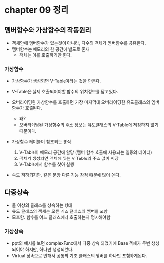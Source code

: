 # chapter 09 정리

## 멤버함수와 가상함수의 작동원리

- 객체안에 멤버함수가 있는것이 아니라, 다수의 객체가 멤버함수를 공유한다.
- 멤버함수는 메모리의 한 공간에 별도로 존재
  - 객체는 이를 호출하기만 한다.

### 가상함수

- 가상함수가 생성되면 V-Table이라는 것을 만든다.
- V-Table은 실제 호출되어야할 함수의 위치정보를 담고있다.

- 오버라이딩된 가상함수를 호출하면 가장 마지막에 오버라이딩한 유도클래스의 멤버함수가 호출된다.
  - 왜?
  - 오버라이딩된 가상함수의 주소 정보는 유도클래스의 V-Table에 저장하지 않기 때문이다.

- 가상함수 테이블이 참조되는 방식
  1. V-Table이 메모리 공간에 할당 (멤버 함수 호출에 사용되는 일종의 데이터)
  2. 객체가 생성되면 객체에 맞는 V-Table의 주소 값이 저장
  3. V-Table에서 함수를 찾아 실행

- 속도 저하되지만. 같은 문장 다른 기능 장점 떄문에 많이 쓴다.

## 다중상속

- 둘 이상의 클래스를 상속하는 형태
- 유도 클래스의 객체는 모든 기초 클래스의 멤버를 포함
- 모호함. 함수를 어느 클래스에서 호출하는지 명시해야함

### 가상상속

- ppt의 예시를 보면 complexFunc에서 다중 상속 되었기에  Base 객체가 두번 생성되어야 하지만, 하나만 생성되었다.
- Virtual 상속으로 인해서 공통의 기초 클래스의 멤버를 하나만 포함하게된다.
  